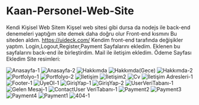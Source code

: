 # Kaan-Personel-Web-Site
Kendi Kişisel Web Sitem
Kişsel web sitesi gibi dursa da nodejs ile back-end denemeleri yaptığım site demek daha doğru olur
Front-end kısmını Bu siteden aldım.
https://uideck.com/
Kendim front-end tarafında değişikler yaptım.
Login,Logout,Register,Payment Sayfalarını ekledim.
Eklenen bu sayfalarını back-end ile birleştirdim.
Mail ile iletişim ekledim.
Ödeme Sayfası Ekledim
Site resimleri:

![Anasayfa-1](https://user-images.githubusercontent.com/98158194/197523192-9407699d-dbe0-4bc8-aa53-e5ecc6c1210b.png)
![Anasayfa-2](https://user-images.githubusercontent.com/98158194/197523214-f4699c61-2eb4-420a-9293-755adbb4e277.png)
![Hakkımda](https://user-images.githubusercontent.com/98158194/209429331-0f6b92f8-2187-4907-956c-c79b0b46baab.jpg)
![Hakkımda(Gece)](https://user-images.githubusercontent.com/98158194/209429341-8ebc741c-72d1-473d-a234-c2aecb6e7491.jpg)
![Hakkımda-2](https://user-images.githubusercontent.com/98158194/197523253-4252fe61-5698-4032-8f45-de3c8fc6f2fc.png)
![Portfolyo-1](https://user-images.githubusercontent.com/98158194/197523289-b896ea4b-f03e-4851-b337-74745cdb8531.png)
![Portfolyo-2](https://user-images.githubusercontent.com/98158194/197523300-2dcc6b5a-f080-489a-8e9f-c345e62ea513.png)
![İletişim](https://user-images.githubusercontent.com/98158194/209429383-cd0d826b-e9bc-48c7-bd8b-bd26500f2a05.jpg)
![İletişim2](https://user-images.githubusercontent.com/98158194/209429386-a1ba9284-56d9-40c0-9379-71a7dadcb3b3.jpg)
![Cv](https://user-images.githubusercontent.com/98158194/209429396-618fb615-39ca-427d-b947-81b0c3a24005.jpg)
![İletişim Adresleri-1](https://user-images.githubusercontent.com/98158194/198896598-b6742c13-5aee-407f-807d-b2931b9bae95.png)
![Footer-1](https://user-images.githubusercontent.com/98158194/197523366-8e713a33-9fea-4ffe-87ae-4224ffb5969d.png)
![ÜyeOl-1](https://user-images.githubusercontent.com/98158194/197523375-9b9e26bb-5016-4ec9-aa51-aba03440494e.png)
![GirişYap-1](https://user-images.githubusercontent.com/98158194/197523385-8b961415-1ffc-4410-8619-81594b85e369.png)
![GirişYap-2](https://user-images.githubusercontent.com/98158194/201116532-1a92ca28-eba7-4acf-bb9b-eff8c462b5ff.png)
![UserVeriTabanı-1](https://user-images.githubusercontent.com/98158194/197810381-83597d67-6a3a-4fb7-88e0-cbc591a81233.png)
![Gelen Mesaj-1](https://user-images.githubusercontent.com/98158194/197810414-431457c1-a6dc-4168-9d1b-1f2326c9936e.png)
![ContactUser VeriTabanı-1](https://user-images.githubusercontent.com/98158194/197810433-eead6ebf-f9e5-4913-baaa-8243a7fd0c53.png)
![Payment2](https://user-images.githubusercontent.com/98158194/200348071-4c65b510-f986-4e80-878d-8ed9df61532e.png)
![Payment3](https://user-images.githubusercontent.com/98158194/200348084-fb487fa8-be38-4fca-9e28-2dd9103cdf47.png)
![Payment4](https://user-images.githubusercontent.com/98158194/200348097-a2b20539-6000-4420-b134-ee256b42dc9c.png)
![Payment1](https://user-images.githubusercontent.com/98158194/200348117-0b694e04-e847-44bf-acfe-6358de096019.png)
![404-1](https://user-images.githubusercontent.com/98158194/203955796-9990399f-1c39-442c-bfa8-bfd342cee353.png)

